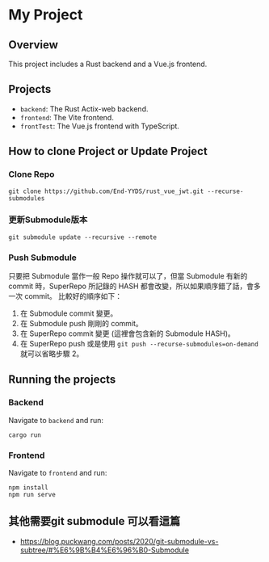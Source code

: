 # My Project

## Overview
This project includes a Rust backend and a Vue.js frontend.

## Projects
- `backend`: The Rust Actix-web backend.
- `frontend`: The Vite frontend.
- `frontTest`: The Vue.js frontend with TypeScript.

## How to clone Project or Update Project
### Clone Repo
```shell
git clone https://github.com/End-YYDS/rust_vue_jwt.git --recurse-submodules
```
### 更新Submodule版本
```shell
git submodule update --recursive --remote
```
### Push Submodule
只要把 Submodule 當作一般 Repo 操作就可以了，但當 Submodule 有新的 commit 時，SuperRepo 所記錄的 HASH 都會改變，所以如果順序錯了話，會多一次 commit。
比較好的順序如下：
1. 在 Submodule commit 變更。
2. 在 Submodule push 剛剛的 commit。
3. 在 SuperRepo commit 變更 (這裡會包含新的 Submodule HASH)。
4. 在 SuperRepo push 或是使用 ```git push --recurse-submodules=on-demand```就可以省略步驟 2。

## Running the projects
### Backend
Navigate to `backend` and run:
```shell
cargo run
```
### Frontend
Navigate to `frontend` and run:
```shell
npm install
npm run serve
```

## 其他需要git submodule 可以看這篇
- https://blog.puckwang.com/posts/2020/git-submodule-vs-subtree/#%E6%9B%B4%E6%96%B0-Submodule